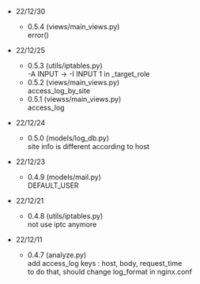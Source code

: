 * 22/12/30
    - 0.5.4 (views/main_views.py) <br>
        error() <br>

* 22/12/25
    - 0.5.3 (utils/iptables.py) <br>
        -A INPUT -> -I INPUT 1 in _target_role <br>
    - 0.5.2 (views/main_views.py) <br>
        access_log_by_site <br>
    - 0.5.1 (viewss/main_views.py) <br>
        access_log <br>

* 22/12/24
    - 0.5.0 (models/log_db.py) <br>
        site info is different according to host <br>

* 22/12/23
    - 0.4.9 (models/mail.py) <br>
        DEFAULT_USER <br>

* 22/12/21
    - 0.4.8 (utils/iptables.py) <br>
        not use iptc anymore <br>

* 22/12/11
    - 0.4.7 (analyze.py) <br>
        add access_log keys : host, body, request_time <br>
        to do that, should change log_format in nginx.conf <br>
